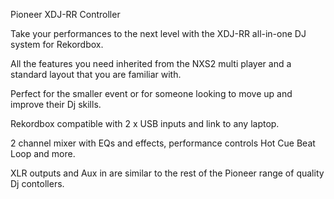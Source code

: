 Pioneer XDJ-RR Controller

Take your performances to the next level with the XDJ-RR all-in-one DJ system for Rekordbox.

All the features you need inherited from the NXS2 multi player and a standard layout that you are familiar with.

Perfect for the smaller event or for someone looking to move up and improve their Dj skills.

Rekordbox compatible with 2 x USB inputs and link to any laptop.

2 channel mixer with EQs and effects, performance controls Hot Cue Beat Loop and more.

XLR outputs and Aux in are similar to the rest of the Pioneer range of quality Dj contollers.
